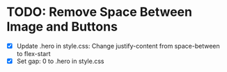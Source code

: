 # TODO: Remove Space Between Image and Buttons

- [x] Update .hero in style.css: Change justify-content from space-between to flex-start
- [x] Set gap: 0 to .hero in style.css
